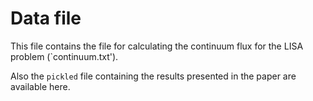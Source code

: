 # Data file

This file contains the file for calculating the continuum flux for the LISA problem (`continuum.txt').

Also the `pickled` file containing the results presented in the paper are available here.
